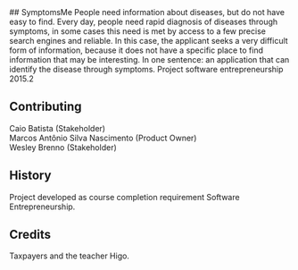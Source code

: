 <snippet>
## SymptomsMe
People need information about diseases, but do not have easy to find. Every day, people need rapid diagnosis of diseases through symptoms, in some cases this need is met by access to a few precise search engines and reliable. In this case, the applicant seeks a very difficult form of information, because it does not have a specific place to find information that may be interesting. In one sentence: an application that can identify the disease through symptoms.
Project software entrepreneurship 2015.2

## Contributing
Caio Batista (Stakeholder)<br>
Marcos Antônio Silva Nascimento (Product Owner)<br>
Wesley Brenno (Stakeholder)<br>

## History
Project developed as course completion requirement Software Entrepreneurship.

## Credits
Taxpayers and the teacher Higo.
</snippet>
